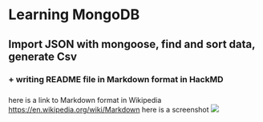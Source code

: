 # Learning MongoDB 
## Import JSON with mongoose, find and sort data, generate Csv
### + writing README file in Markdown format in HackMD
##### 
here is a link to Markdown format in Wikipedia https://en.wikipedia.org/wiki/Markdown
here is a screenshot ![](https://i.imgur.com/n0CI2t3.png)
